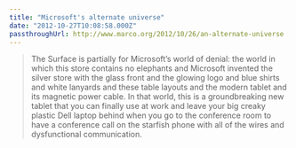 ```yaml
---
title: "Microsoft's alternate universe"
date: "2012-10-27T10:08:58.000Z"
passthroughUrl: http://www.marco.org/2012/10/26/an-alternate-universe
---
```


> The Surface is partially for Microsoft’s world of denial: the world in which this store contains no elephants and Microsoft invented the silver store with the glass front and the glowing logo and blue shirts and white lanyards and these table layouts and the modern tablet and its magnetic power cable. In that world, this is a groundbreaking new tablet that you can finally use at work and leave your big creaky plastic Dell laptop behind when you go to the conference room to have a conference call on the starfish phone with all of the wires and dysfunctional communication.